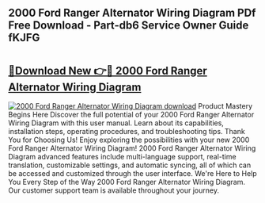 ## 2000 Ford Ranger Alternator Wiring Diagram PDf Free Download - Part-db6 Service Owner Guide fKJFG

# <h2><a href="http://dfrbs8.blite.top/?on=2000+Ford+Ranger+Alternator+Wiring+Diagram">🔗Download New 👉🔴 2000 Ford Ranger Alternator Wiring Diagram</a></h2>

[![2000 Ford Ranger Alternator Wiring Diagram download](https://i.imgur.com/lujVjoI.png)](http://dfrbs8.blite.top/?on=2000+Ford+Ranger+Alternator+Wiring+Diagram)
Product Mastery Begins Here Discover the full potential of your 2000 Ford Ranger Alternator Wiring Diagram with this user manual. Learn about its capabilities, installation steps, operating procedures, and troubleshooting tips. Thank You for Choosing Us! Enjoy exploring the possibilities with your new 2000 Ford Ranger Alternator Wiring Diagram! 2000 Ford Ranger Alternator Wiring Diagram advanced features include multi-language support, real-time translation, customizable settings, and automatic syncing, all of which can be accessed and customized through the user interface. We're Here to Help You Every Step of the Way 2000 Ford Ranger Alternator Wiring Diagram. Our customer support team is available throughout your journey.
